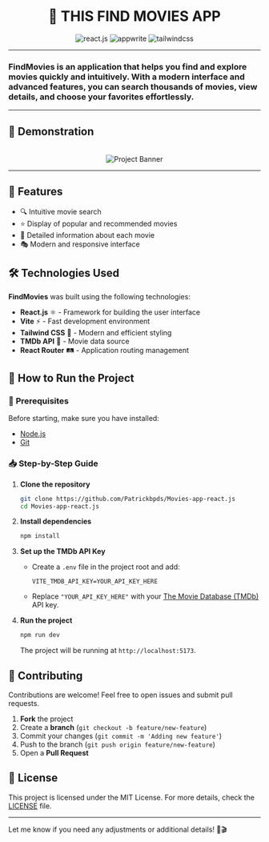 <div align="center">

# 🚀 THIS FIND MOVIES APP

<div>
    <img src="https://img.shields.io/badge/-React_JS-black?style=for-the-badge&logoColor=white&logo=react&color=61DAFB" alt="react.js" />
    <img src="https://img.shields.io/badge/-Appwrite-black?style=for-the-badge&logoColor=white&logo=appwrite&color=FD366E" alt="appwrite" />
    <img src="https://img.shields.io/badge/-Tailwind_CSS-black?style=for-the-badge&logoColor=white&logo=tailwindcss&color=06B6D4" alt="tailwindcss" />
  </div>

<hr>

</div>
  <div> 
  
  ### <B>FindMovies</B> is an application that helps you find and explore movies quickly and intuitively. With a modern interface and advanced features, you can search thousands of movies, view details, and choose your favorites effortlessly.</div>
 <hr>

## 📸 Demonstration

 <div align="center">
  <br />
      <img src="https://i.ibb.co/5XqSKYnR/Captura-de-tela-2025-04-19-211125.png" alt="Project Banner"/>
  <br />
 <hr>
</div>

## 📌 **Features**

- 🔍 Intuitive movie search
- ⭐ Display of popular and recommended movies
- 📄 Detailed information about each movie
- 🎭 Modern and responsive interface

## 🛠️ **Technologies Used**

**FindMovies** was built using the following technologies:

- **React.js** ⚛️ - Framework for building the user interface
- **Vite** ⚡ - Fast development environment
- **Tailwind CSS** 🎨 - Modern and efficient styling
- **TMDb API** 🎥 - Movie data source
- **React Router** 🛤️ - Application routing management

## 🚀 **How to Run the Project**

### 📌 **Prerequisites**

Before starting, make sure you have installed:

- [Node.js](https://nodejs.org/)
- [Git](https://git-scm.com/)

### 📥 **Step-by-Step Guide**

1. **Clone the repository**

   ```sh
   git clone https://github.com/Patrickbpds/Movies-app-react.js
   cd Movies-app-react.js
   ```

2. **Install dependencies**

   ```sh
   npm install
   ```

3. **Set up the TMDb API Key**

   - Create a `.env` file in the project root and add:
     ```env
     VITE_TMDB_API_KEY=YOUR_API_KEY_HERE
     ```
   - Replace `"YOUR_API_KEY_HERE"` with your [The Movie Database (TMDb)](https://www.themoviedb.org/) API key.

4. **Run the project**
   ```sh
   npm run dev
   ```
   The project will be running at `http://localhost:5173`.

## 🤝 **Contributing**

Contributions are welcome! Feel free to open issues and submit pull requests.

1. **Fork** the project
2. Create a **branch** (`git checkout -b feature/new-feature`)
3. Commit your changes (`git commit -m 'Adding new feature'`)
4. Push to the branch (`git push origin feature/new-feature`)
5. Open a **Pull Request**

## 📜 **License**

This project is licensed under the MIT License. For more details, check the [LICENSE](LICENSE) file.

---

Let me know if you need any adjustments or additional details! 🚀🎬

